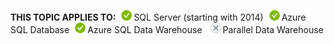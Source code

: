 <Token>**THIS TOPIC APPLIES TO:**![yes](media/yes.png)SQL Server (starting with 2014)![yes](media/yes.png)Azure SQL Database![yes](media/yes.png)Azure SQL Data Warehouse ![no](media/no.png)Parallel Data Warehouse </Token>